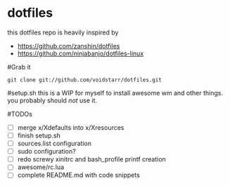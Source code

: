 dotfiles
=======
this dotfiles repo is heavily inspired by 
- https://github.com/zanshin/dotfiles
- https://github.com/ninjabanjo/dotfiles-linux

#Grab it
```
git clone git://github.com/voidstarr/dotfiles.git
```

#setup.sh
this is a WIP for myself to install awesome wm and other things. you probably should *not* use it.

#TODOs
- [ ] merge x/Xdefaults into x/Xresources
- [ ] finish setup.sh
 - [ ] sources.list configuration
 - [ ] sudo configuration?
 - [ ] redo screwy xinitrc and bash_profile printf creation
- [ ] awesome/rc.lua
- [ ] complete README.md with code snippets
